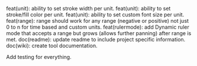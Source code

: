 feat(unit): ability to set stroke width per unit.
feat(unit): ability to set stroke/fill color per unit.
feat(unit): ability to set custom font size per unit.
feat(range): range should work for any range (negative or positive) not just 0 to n for time based and custom units.
feat(rulermode): add Dynamic ruler mode that accepts a range but grows (allows further panning) after range is met.
doc(readme): update readme to include project specific information.
doc(wiki): create tool documentation.

Add testing for everything.
